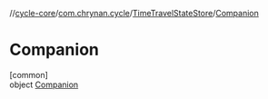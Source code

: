 //[cycle-core](../../../../index.md)/[com.chrynan.cycle](../../index.md)/[TimeTravelStateStore](../index.md)/[Companion](index.md)

# Companion

[common]\
object [Companion](index.md)
